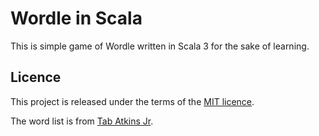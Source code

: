 # Wordle in Scala

This is simple game of Wordle written in Scala 3 for the sake of learning.

## Licence

This project is released under the terms of the [MIT licence](LICENCE).

The word list is from [Tab Atkins Jr](https://github.com/tabatkins/wordle-list).